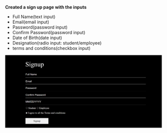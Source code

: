 <b>Created a sign up page with the inputs</b>
<ul>
<li>Full Name(text input)</li>
<li>Email(email input)</li>
<li>Password(password input)</li>
<li>Confirm Password(password input)</li>
<li>Date of Birth(date input)</li>
<li>Designation(radio input: student/employee)</li>
<li>terms and conditions(checkbox input)</li>
</ul>
<img src="SignUpImg.png" alt="signup"/>